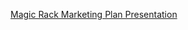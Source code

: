
[Magic Rack Marketing Plan Presentation ](https://drive.google.com/drive/folders/1I0EwiarDU71nOrPIm3_kdLQO699heau6?usp=sharing)
